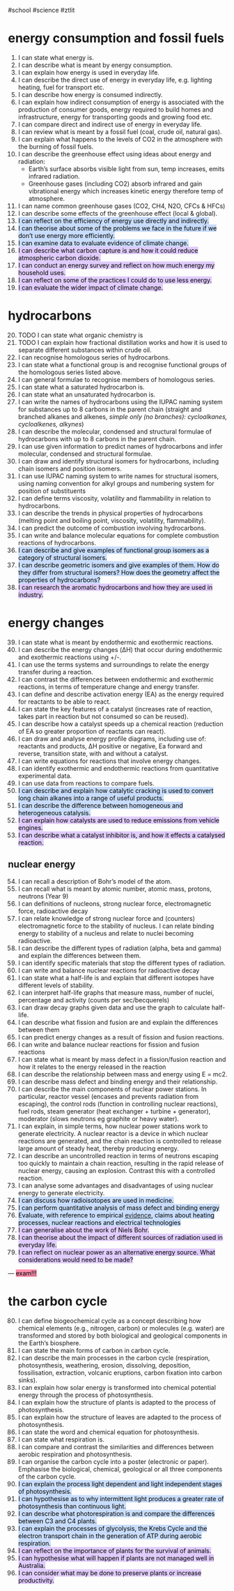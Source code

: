 #school #science #ztlit
# energy consumption and fossil fuels

1. I can state what energy is.
2. I can describe what is meant by energy consumption.
3. I can explain how energy is used in everyday life.
4. I can describe the direct use of energy in everyday life, e.g. lighting heating, fuel for transport etc.
5. I can describe how energy is consumed indirectly.
6. I can explain how indirect consumption of energy is associated with the production of consumer goods, energy required to build homes and infrastructure, energy for transporting goods and growing food etc.
7. I can compare direct and indirect use of energy in everyday life.
8. I can review what is meant by a fossil fuel (coal, crude oil, natural gas).
9. I can explain what happens to the levels of CO2 in the atmosphere with the burning of fossil fuels.
10. I can describe the greenhouse effect using ideas about energy and radiation:
    - Earth’s surface absorbs visible light from sun, temp increases, emits infrared radiation.
    - Greenhouse gases (including CO2) absorb infrared and gain vibrational energy which increases kinetic energy therefore temp of atmosphere.
11. I can name common greenhouse gases (CO2, CH4, N2O, CFCs & HFCs)
12. I can describe some effects of the greenhouse effect (local & global).
13. <mark style="background: #ADCCFFA6;">I can reflect on the efficiency of energy use directly and indirectly.</mark>
14. <mark style="background: #ADCCFFA6;">I can theorise about some of the problems we face in the future if we don’t use energy more efficiently.</mark>
15. <mark style="background: #ADCCFFA6;">I can examine data to evaluate evidence of climate change.</mark>
16. <mark style="background: #D2B3FFA6;">I can describe what carbon capture is and how it could reduce atmospheric carbon dioxide.</mark>
17. <mark style="background: #D2B3FFA6;">I can conduct an energy survey and reflect on how much energy my household uses.</mark>
18. <mark style="background: #D2B3FFA6;">I can reflect on some of the practices I could do to use less energy.</mark>
19. <mark style="background: #D2B3FFA6;">I can evaluate the wider impact of climate change.</mark>

# hydrocarbons

20. TODO I can state what organic chemistry is
21. TODO I can explain how fractional distillation works and how it is used to separate different substances within crude oil.
22. I can recognise homologous series of hydrocarbons.
23. I can state what a functional group is and recognise functional groups of the homologous series listed above.
24. I can general formulae to recognise members of homologous series.
25. I can state what a saturated hydrocarbon is.
26. I can state what an unsaturated hydrocarbon is.
27. I can write the names of hydrocarbons using the IUPAC naming system for substances up to 8 carbons in the parent chain (straight and branched alkanes and alkenes, _simple only (no branches): cycloalkanes, cycloalkenes, alkynes_)
28. I can describe the molecular, condensed and structural formulae of hydrocarbons with up to 8 carbons in the parent chain.
29. I can use given information to predict names of hydrocarbons and infer molecular, condensed and structural formulae.
30. I can draw and identify structural isomers for hydrocarbons, including chain isomers and position isomers.
31. I can use IUPAC naming system to write names for structural isomers, using naming convention for alkyl groups and numbering system for position of substituents
32. I can define terms viscosity, volatility and flammability in relation to hydrocarbons.
33. I can describe the trends in physical properties of hydrocarbons (melting point and boiling point, viscosity, volatility, flammability).
34. I can predict the outcome of combustion involving hydrocarbons.
35. I can write and balance molecular equations for complete combustion reactions of hydrocarbons.
36. <mark style="background: #ADCCFFA6;">I can describe and give examples of functional group isomers as a category of structural isomers.</mark>
37. <mark style="background: #ADCCFFA6;">I can describe geometric isomers and give examples of them. How do they differ from structural isomers? How does the geometry affect the properties of hydrocarbons?</mark>
38. <mark style="background: #D2B3FFA6;">I can research the aromatic hydrocarbons and how they are used in industry.</mark>

# energy changes

39. I can state what is meant by endothermic and exothermic reactions.
40. I can describe the energy changes (ΔH) that occur during endothermic and exothermic reactions using +/-.
41. I can use the terms systems and surroundings to relate the energy transfer during a reaction.
42. I can contrast the differences between endothermic and exothermic reactions, in terms of temperature change and energy transfer.
43. I can define and describe activation energy (EA) as the energy required for reactants to be able to react.
44. I can state the key features of a catalyst (increases rate of reaction, takes part in reaction but not consumed so can be reused).
45. I can describe how a catalyst speeds up a chemical reaction (reduction of EA so greater proportion of reactants can react).
46. I can draw and analyse energy profile diagrams, including use of: reactants and products, ∆H positive or negative, Ea forward and reverse, transition state, with and without a catalyst.
47. I can write equations for reactions that involve energy changes.
48. I can identify exothermic and endothermic reactions from quantitative experimental data.
49. I can use data from reactions to compare fuels.
50. <mark style="background: #ADCCFFA6;">I can describe and explain how catalytic cracking is used to convert long chain alkanes into a range of useful products.</mark>
51. <mark style="background: #ADCCFFA6;">I can describe the difference between homogeneous and heterogeneous catalysis.</mark>
52. <mark style="background: #D2B3FFA6;">I can explain how catalysts are used to reduce emissions from vehicle engines.</mark>
53. <mark style="background: #D2B3FFA6;">I can describe what a catalyst inhibitor is, and how it effects a catalysed reaction.</mark>

## nuclear energy

54. I can recall a description of Bohr’s model of the atom.
55. I can recall what is meant by atomic number, atomic mass, protons, neutrons (Year 9)
56. I can definitions of nucleons, strong nuclear force, electromagnetic force, radioactive decay
57. I can relate knowledge of strong nuclear force and (counters) electromagnetic force to the stability of nucleus. I can relate binding energy to stability of a nucleus and relate to nuclei becoming radioactive.
58. I can describe the different types of radiation (alpha, beta and gamma) and explain the differences between them.
59. I can identify specific materials that stop the different types of radiation.
60. I can write and balance nuclear reactions for radioactive decay
61. I can state what a half-life is and explain that different isotopes have different levels of stability.
62. I can interpret half-life graphs that measure mass, number of nuclei, percentage and activity (counts per sec/becquerels)
63. I can draw decay graphs given data and use the graph to calculate half-life.
64. I can describe what fission and fusion are and explain the differences between them
65. I can predict energy changes as a result of fission and fusion reactions.
66. I can write and balance nuclear reactions for fission and fusion reactions
67. I can state what is meant by mass defect in a fission/fusion reaction and how it relates to the energy released in the reaction
68. I can describe the relationship between mass and energy using E = mc2.
69. I can describe mass defect and binding energy and their relationship.
70. I can describe the main components of nuclear power stations. In particular, reactor vessel (encases and prevents radiation from escaping), the control rods (function in controlling nuclear reactions), fuel rods, steam generator (heat exchanger + turbine + generator), moderator (slows neutrons eg graphite or heavy water).
71. I can explain, in simple terms, how nuclear power stations work to generate electricity. A nuclear reactor is a device in which nuclear reactions are generated, and the chain reaction is controlled to release large amount of steady heat, thereby producing energy.
72. I can describe an uncontrolled reaction in terms of neutrons escaping too quickly to maintain a chain reaction, resulting in the rapid release of nuclear energy, causing an explosion. Contrast this with a controlled reaction.
73. I can analyse some advantages and disadvantages of using nuclear energy to generate electricity.
74. <mark style="background: #ADCCFFA6;">I can discuss how radioisotopes are used in medicine.</mark>
75. <mark style="background: #ADCCFFA6;">I can perform quantitative analysis of mass defect and binding energy</mark>
76. <mark style="background: #ADCCFFA6;">Evaluate, with reference to empirical <a href="http://www.australiancurriculum.edu.au/glossary/popup?a=SSCSPH&t=Evidence">evidence</a>, claims about heating processes, nuclear reactions and electrical technologies</mark>
77. <mark style="background: #D2B3FFA6;">I can generalise about the work of Niels Bohr.</mark>
78. <mark style="background: #D2B3FFA6;">I can theorise about the impact of different sources of radiation used in everyday life.</mark>
79. <mark style="background: #D2B3FFA6;">I can reflect on nuclear power as an alternative energy source. What considerations would need to be made?</mark>

— <mark style="background: #FF5582A6;">exam!!!</mark>

# the carbon cycle

80. I can define biogeochemical cycle as a concept describing how chemical elements (e.g., nitrogen, carbon) or molecules (e.g. water) are transformed and stored by both biological and geological components in the Earth’s biosphere.
81. I can state the main forms of carbon in carbon cycle.
82. I can describe the main processes in the carbon cycle (respiration, photosynthesis, weathering, erosion, dissolving, deposition, fossilisation, extraction, volcanic eruptions, carbon fixation into carbon sinks).
83. I can explain how solar energy is transformed into chemical potential energy through the process of photosynthesis.
84. I can explain how the structure of plants is adapted to the process of photosynthesis.
85. I can explain how the structure of leaves are adapted to the process of photosynthesis.
86. I can state the word and chemical equation for photosynthesis.
87. I can state what respiration is.
88. I can compare and contrast the similarities and differences between aerobic respiration and photosynthesis.
89. I can organise the carbon cycle into a poster (electronic or paper). Emphasise the biological, chemical, geological or all three components of the carbon cycle.
90. <mark style="background: #ADCCFFA6;">I can explain the process light dependent and light independent stages of photosynthesis.</mark>
91. <mark style="background: #ADCCFFA6;">I can hypothesise as to why intermittent light produces a greater rate of photosynthesis than continuous light.</mark>
92. <mark style="background: #ADCCFFA6;">I can describe what photorespiration is and compare the differences between C3 and C4 plants.</mark>
93. <mark style="background: #ADCCFFA6;">I can explain the processes of glycolysis, the Krebs Cycle and the electron transport chain in the generation of ATP during aerobic respiration.</mark>
94. <mark style="background: #D2B3FFA6;">I can reflect on the importance of plants for the survival of animals.</mark>
95. <mark style="background: #D2B3FFA6;">I can hypothesise what will happen if plants are not managed well in Australia.</mark>
96. <mark style="background: #D2B3FFA6;">I can consider what may be done to preserve plants or increase productivity.</mark>